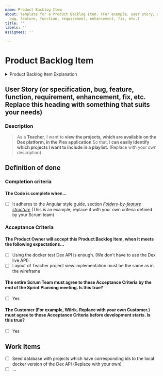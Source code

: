 ```yaml
---
name: Product Backlog Item
about: Template for a Product Backlog Item. (For example, user story, specification,
  bug, feature, function, requirement, enhancement, fix, etc.)
title: ''
labels: ''
assignees: ''

---
```


# Product Backlog Item
<details>
<summary>Product Backlog Item Explanation</summary>

_A Product Backlog Item is a single element of work that exists in the product backlog. This could be a  user story, specification, bug, feature, function, requirement, enhancement, fix, etc. In more general terms, this item represents an individual task that needs to be taken care of to improve the project or fix an issue._

</details>

## User Story (or specification, bug, feature, function, requirement, enhancement, fix, etc. Replace this heading with something that suits your needs)

### Description
> As a **Teacher**,
	I want to **view the projects, which are available on the Dex platform, in the Plex application**
	So that, **I can easily identify which projects I want to include in a playlist.** (Replace with your own description)

## Definition of done

### Completion criteria

#### The Code is complete when...
- [ ] It adheres to the Angular style guide, section [_Folders-by-feature structure_](https://angular.io/guide/styleguide#folders-by-feature-structure) (This is an example, replace it with your own criteria defined by your Scrum team)

### Acceptance Criteria
#### The Product Owner will accept this Product Backlog Item, when it meets the following expectations...
- [ ] Using the docker test Dex API is enough. (We don't have to use the Dex live API)
- [ ] Layout of Teacher project view implementation must be the same as in the wireframe

#### The entire Scrum Team must agree to these Acceptance Criteria by the end of the Sprint Planning meeting. Is this true?
- [ ] Yes

#### The Customer (For example, Wilrik. Replace with your own Customer.) must agree to these Acceptance Criteria before development starts. Is this true?
- [ ] Yes

## Work Items
- [ ] Seed database with projects which have corresponding ids to the local docker version of the Dex API (Replace with your own)
- [ ] ...
